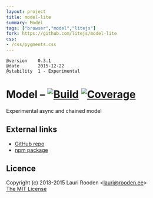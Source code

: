 ```yaml
---
layout: project
title: model-lite
summary: Model
tags: ["browser","model","litejs"]
fork: https://github.com/litejs/model-lite
css:
- /css/pygments.css
---
```

[1]: https://secure.travis-ci.org/litejs/model-lite.png
[2]: https://travis-ci.org/litejs/model-lite
[3]: https://coveralls.io/repos/litejs/model-lite/badge.png
[4]: https://coveralls.io/r/litejs/model-lite
[npm package]: https://npmjs.org/package/model-lite
[GitHub repo]: https://github.com/litejs/model-lite


    @version    0.3.1
    @date       2015-12-22
    @stability  1 - Experimental


Model &ndash; [![Build][1]][2] [![Coverage][3]][4]
=====

Experimental async and chained model


External links
--------------

-   [GitHub repo][]
-   [npm package][]


Licence
-------

Copyright (c) 2013-2015 Lauri Rooden &lt;lauri@rooden.ee&gt;  
[The MIT License](http://lauri.rooden.ee/mit-license.txt)


